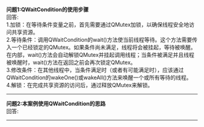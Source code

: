 **问题1:QWaitCondition的使用步骤**<br/>
回答:<br/>
1.加锁：在等待条件变量之前，首先需要通过QMutex加锁，以确保线程安全地访问共享资源。<br/>
2.等待条件：调用QWaitCondition的wait()方法使当前线程等待。这个方法需要传入一个已经锁定的QMutex。如果条件尚未满足，线程将会被挂起，等待被唤醒。在内部，wait()方法会自动解锁QMutex并挂起调用线程；当条件被满足并且线程被唤醒时，wait()方法在返回之前会再次锁定QMutex。<br/>
3.修改条件：在其他线程中，当条件满足时（或者有可能满足时），应该通过QWaitCondition的wakeOne()或wakeAll()方法来唤醒一个或所有等待的线程。<br/>
4.解锁：在完成共享资源的访问后，通过释放QMutex来解锁。<br/>

------- 
**问题2:本案例使用QWaitCondition的思路**<br/>
回答:<br/>

------- 
